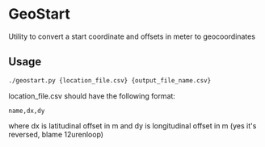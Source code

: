# GeoStart

Utility to convert a start coordinate and offsets in meter to geocoordinates

## Usage

```bash
./geostart.py {location_file.csv} {output_file_name.csv}
```

location_file.csv should have the following format:
```csv
name,dx,dy
```
where dx is latitudinal offset in m and dy is longitudinal offset in m (yes it's reversed, blame 12urenloop)
